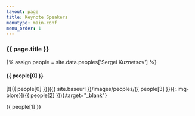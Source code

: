 ```yaml
---
layout: page
title: Keynote Speakers
menutype: main-conf
menu_order: 1
---
```


### {{ page.title }}

{% assign people = site.data.peoples['Sergei Kuznetsov'] %}

#### {{ people[0] }}

[![{{ people[0] }}]({{ site.baseurl }}/images/peoples/{{ people[3] }}){:.img-blore}]({{ people[2] }}){:target="_blank"}

{{ people[1] }}
